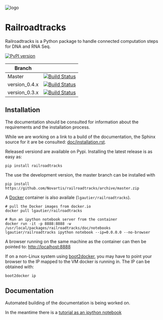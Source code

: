 
![logo](https://raw.githubusercontent.com/Novartis/railroadtracks/master/doc/_static/logo_rrt.png)

Railroadtracks
==============

Railroadtracks is a Python package to handle connected computation steps for DNA and RNA Seq.

[![PyPI version](https://badge.fury.io/py/railroadtracks.svg)](http://badge.fury.io/py/railroadtracks)

| Branch        |                                                                                                                                                   |
|---------------|---------------------------------------------------------------------------------------------------------------------------------------------------|
| Master        | [![Build Status](https://travis-ci.org/Novartis/railroadtracks.svg?branch=master)](https://travis-ci.org/Novartis/railroadtracks/branches)        |
| version_0.4.x | [![Build Status](https://travis-ci.org/Novartis/railroadtracks.svg?branch=version_0.4.x)](https://travis-ci.org/Novartis/railroadtracks/branches) |
| version_0.3.x | [![Build Status](https://travis-ci.org/Novartis/railroadtracks.svg?branch=version_0.3.x)](https://travis-ci.org/Novartis/railroadtracks/branches) |




Installation
------------

The documentation should be consulted for information about the requirements and the installation process.

While we are working on a link to a build of the documentation, the Sphinx source for it
are be consulted: [doc/installation.rst](https://raw.githubusercontent.com/Novartis/railroadtracks/master/doc/installation.rst).

Released versiond are available on Pypi. Installing the latest release is as easy as:
```
pip install railroadtracks
```

The use the development version, the master branch can be installed with
```
pip install https://github.com/Novartis/railroadtracks/archive/master.zip
```

A [Docker](http://www.docker.io) container is also availale (`lgautier/railroadtracks`).

```
# pull the Docker images from docker.io
docker pull lgautier/railroadtracks 
```

```
# Run an ipython notebook server from the container
docker run -it -p 8888:8888 -w /usr/local/packages/railroadtracks/doc/notebooks lgautier/railroadtracks ipython notebook --ip=0.0.0.0 --no-browser
```

A browser running on the same machine as the container can then be pointed to:
[http://localhost:8888](http://localhost:8888)

If on a non-Linux system using [boot2docker](http://boot2docker.io), you may have to point your browser to the IP mapped to the VM docker is running in. The IP can be obtained with:

```
boot2docker ip
```

Documentation
-------------

Automated building of the documentation is being worked on.

In the meantime there is a [tutorial as an ipython notebook](http://nbviewer.ipython.org/github/Novartis/railroadtracks/blob/master/doc/notebooks/railroadtracks_tutorial.ipynb")


